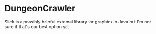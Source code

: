 # DungeonCrawler

Slick is a possibly helpful external library for graphics in Java but I'm not sure if that's our best option yet
